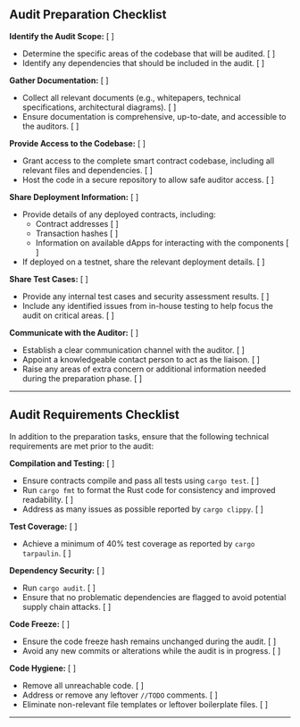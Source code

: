 ## Audit Preparation Checklist

**Identify the Audit Scope:** [ ]  
- Determine the specific areas of the codebase that will be audited. [ ]  
- Identify any dependencies that should be included in the audit. [ ]

**Gather Documentation:** [ ]  
- Collect all relevant documents (e.g., whitepapers, technical specifications, architectural diagrams). [ ]  
- Ensure documentation is comprehensive, up-to-date, and accessible to the auditors. [ ]

**Provide Access to the Codebase:** [ ]  
- Grant access to the complete smart contract codebase, including all relevant files and dependencies. [ ]  
- Host the code in a secure repository to allow safe auditor access. [ ]

**Share Deployment Information:** [ ]  
- Provide details of any deployed contracts, including:  
  - Contract addresses [ ]  
  - Transaction hashes [ ]  
  - Information on available dApps for interacting with the components [ ]  
- If deployed on a testnet, share the relevant deployment details. [ ]

**Share Test Cases:** [ ]  
- Provide any internal test cases and security assessment results. [ ]  
- Include any identified issues from in-house testing to help focus the audit on critical areas. [ ]

**Communicate with the Auditor:** [ ]  
- Establish a clear communication channel with the auditor. [ ]  
- Appoint a knowledgeable contact person to act as the liaison. [ ]  
- Raise any areas of extra concern or additional information needed during the preparation phase. [ ]

---

## Audit Requirements Checklist

In addition to the preparation tasks, ensure that the following technical requirements are met prior to the audit:

**Compilation and Testing:** [ ]  
- Ensure contracts compile and pass all tests using `cargo test`. [ ]  
- Run `cargo fmt` to format the Rust code for consistency and improved readability. [ ]  
- Address as many issues as possible reported by `cargo clippy`. [ ]

**Test Coverage:** [ ]  
- Achieve a minimum of 40% test coverage as reported by `cargo tarpaulin`. [ ]

**Dependency Security:** [ ]  
- Run `cargo audit`. [ ]  
- Ensure that no problematic dependencies are flagged to avoid potential supply chain attacks. [ ]

**Code Freeze:** [ ]  
- Ensure the code freeze hash remains unchanged during the audit. [ ]  
- Avoid any new commits or alterations while the audit is in progress. [ ]

**Code Hygiene:** [ ]  
- Remove all unreachable code. [ ]  
- Address or remove any leftover `//TODO` comments. [ ]  
- Eliminate non-relevant file templates or leftover boilerplate files. [ ]

---